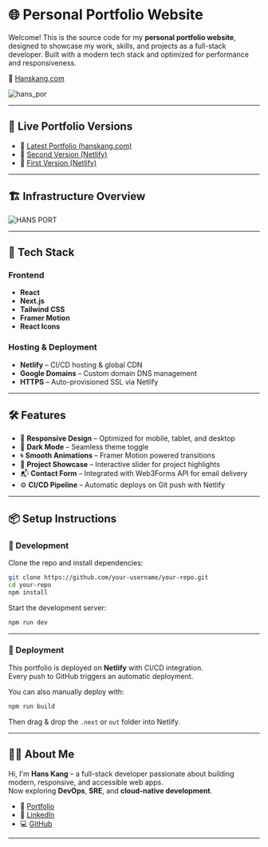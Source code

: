 # 🌐 Personal Portfolio Website

Welcome! This is the source code for my **personal portfolio website**, designed to showcase my work, skills, and projects as a full-stack developer. Built with a modern tech stack and optimized for performance and responsiveness.

🌟 [Hanskang.com](https://hanskang.com)

![hans_por](https://github.com/user-attachments/assets/54d8da31-aa8f-4ab0-a729-9dce07e93943)

---

## 🔗 Live Portfolio Versions

- 🌟 [Latest Portfolio (hanskang.com)](https://hanskang.com)
- 🧪 [Second Version (Netlify)](https://hanskkangport.netlify.app)
- 🧪 [First Version (Netlify)](https://hanskang.netlify.app)

---

## 🏗️ Infrastructure Overview

![HANS PORT](https://github.com/user-attachments/assets/1f038097-dac2-4780-bf49-f01150f80033)

---

## 🧱 Tech Stack

### Frontend
- **React**
- **Next.js**
- **Tailwind CSS**
- **Framer Motion**
- **React Icons**

### Hosting & Deployment
- **Netlify** – CI/CD hosting & global CDN
- **Google Domains** – Custom domain DNS management
- **HTTPS** – Auto-provisioned SSL via Netlify

---

## 🛠️ Features

- 🎨 **Responsive Design** – Optimized for mobile, tablet, and desktop
- 🌙 **Dark Mode** – Seamless theme toggle
- 🌀 **Smooth Animations** – Framer Motion powered transitions
- 🧰 **Project Showcase** – Interactive slider for project highlights
- 📬 **Contact Form** – Integrated with Web3Forms API for email delivery
- ⚙️ **CI/CD Pipeline** – Automatic deploys on Git push with Netlify

---

## 📦 Setup Instructions

### 🔧 Development

Clone the repo and install dependencies:

```bash
git clone https://github.com/your-username/your-repo.git
cd your-repo
npm install
```

Start the development server:

```bash
npm run dev
```

---

### 🚀 Deployment

This portfolio is deployed on **Netlify** with CI/CD integration.  
Every push to GitHub triggers an automatic deployment.

You can also manually deploy with:

```bash
npm run build
```

Then drag & drop the `.next` or `out` folder into Netlify.

---

## 🙋‍♂️ About Me

Hi, I'm **Hans Kang** – a full-stack developer passionate about building modern, responsive, and accessible web apps.  
Now exploring **DevOps**, **SRE**, and **cloud-native development**.

- 🔗 [Portfolio](https://hanskang.com)  
- 💼 [LinkedIn](https://www.linkedin.com/in/hanskkang)  
- 💻 [GitHub](https://github.com/hanskkangg)

---
